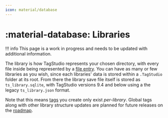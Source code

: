 ```yaml
---
icon: material/database
---
```


# :material-database: Libraries

<!-- prettier-ignore -->
!!! info
    This page is a work in progress and needs to be updated with additional information.

The library is how TagStudio represents your chosen directory, with every file inside being represented by a [file entry](entries.md). You can have as many or few libraries as you wish, since each libraries' data is stored within a `.TagStudio` folder at its root. From there the library save file itself is stored as `ts_library.sqlite`, with TagStudio versions 9.4 and below using a the legacy `ts_library.json` format.

Note that this means [tags](tags.md) you create only exist _per-library_. Global tags along with other library structure updates are planned for future releases on the [roadmap](roadmap.md#library).
